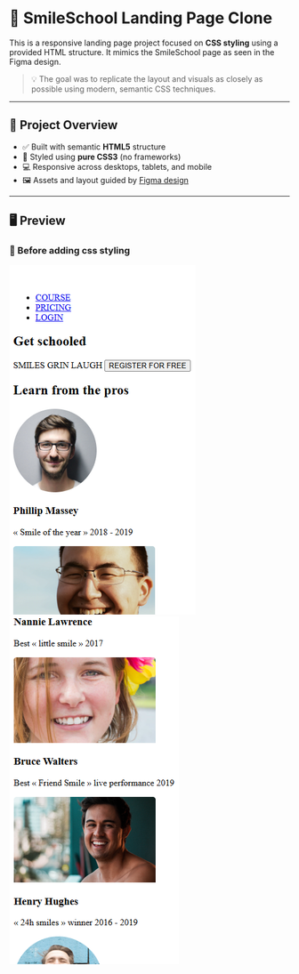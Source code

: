 # 🎨 SmileSchool Landing Page Clone

This is a responsive landing page project focused on **CSS styling** using a provided HTML structure. It mimics the SmileSchool page as seen in the Figma design.

> 💡 The goal was to replicate the layout and visuals as closely as possible using modern, semantic CSS techniques.

---

## 🔗 Project Overview

- ✅ Built with semantic **HTML5** structure
- 🎨 Styled using **pure CSS3** (no frameworks)
- 💻 Responsive across desktops, tablets, and mobile
- 🖼️ Assets and layout guided by [Figma design](https://www.figma.com/) 

---

## 🖥️ Preview

### 📍 Before adding css styling
![first](./images/first.png)
![second](./images/second.PNG)